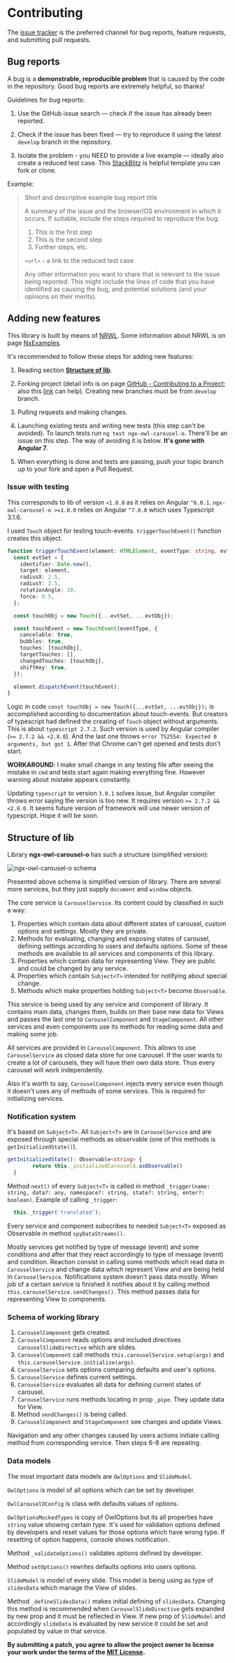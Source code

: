 # Contributing

The [issue tracker](https://github.com/vitalii-andriiovskyi/ngx-owl-carousel-o/issues) is the preferred channel for bug reports, feature requests, and submitting pull requests.

## Bug reports

A bug is a **demonstrable, reproducible problem** that is caused by the code in the repository. Good bug reports are extremely helpful, so thanks!

Guidelines for bug reports:

  1. Use the GitHub issue search — check if the issue has already been reported.

  2. Check if the issue has been fixed — try to reproduce it using the latest `develop` branch in the repository.

  3. Isolate the problem - you NEED to provide a live example — ideally also create a reduced test case. This [StackBlitz](https://stackblitz.com/) is helpful template you can fork or clone.
  
Example:

> Short and descriptive example bug report title
>
> A summary of the issue and the browser/OS environment in which it occurs. If suitable, include the steps required to reproduce the bug.
>
>   1. This is the first step
>   2. This is the second step
>   3. Further steps, etc.
>
> `<url>` - a link to the reduced test case
>
> Any other information you want to share that is relevant to the issue being reported. This might include the lines of code that you have identified as causing the bug, and potential solutions (and your opinions on their merits).

## Adding new features
This library is built by means of [NRWL](https://nrwl.io/nx/guide-getting-started). Some information about NRWL is on page [NxExamples](https://github.com/nrwl/nx-examples/blob/master/README.md).

It's recommended to follow these steps for adding new features:
1. Reading section [**Structure of lib**](#structure-of-lib).

2. Forking project (detail info is on page [GitHub - Contributing to a Project](https://git-scm.com/book/en/v2/GitHub-Contributing-to-a-Project); also this [link](https://github.com/OwlCarousel2/OwlCarousel2/blob/develop/CONTRIBUTING.md#pull-requests) can help). Creating new branches must be from `develop` branch.

3. Pulling requests and making changes.

4. Launching existing tests and writing new tests (this step can't be avoided). To launch tests run `ng test ngx-owl-carousel-o`. There'll be an issue on this step. The way of avoiding it is below. __It's gone with Angular 7__.

5. When everything is done and tests are passing, push your topic branch up to your fork and open a Pull Request.

### Issue with testing 
This corresponds to lib of version `<1.0.0` as it relies on Angular `^6.0.1`. `ngx-owl-carousel-o >=1.0.0` relies on Angular `^7.0.0` which uses Typescript 3.1.6.

I used `Touch` object for testing touch-events. `triggerTouchEvent()` function creates this object. 
```typescript
function triggerTouchEvent(element: HTMLElement, eventType: string, evtObj: any) {
  const evtSet = {
    identifier: Date.now(),
    target: element,
    radiusX: 2.5,
    radiusY: 2.5,
    rotationAngle: 10,
    force: 0.5,
  };

  const touchObj = new Touch({...evtSet, ...evtObj});

  const touchEvent = new TouchEvent(eventType, {
    cancelable: true,
    bubbles: true,
    touches: [touchObj],
    targetTouches: [],
    changedTouches: [touchObj],
    shiftKey: true,
  });

  element.dispatchEvent(touchEvent);
}
```

Logic in code `const touchObj = new Touch({...evtSet, ...evtObj});` is accomplished according to documentation about touch-events. But creators of typescript had defined the creating of `Touch` object without arguments. This is about `typescript 2.7.2`. Such version is used by Angular compiler (`>= 2.7.2 && <2.8.0`). And the last one throws `error TS2554: Expected 0 arguments, but got 1`. 
After that Chrome can't get opened and tests don't start. 

**WORKAROUND**: I make small change in any testing file after seeing the mistake in `cmd` and tests start again making everything fine. However warning about mistake appears constantly.

Updating `typescript` to version `3.0.1` solves issue, but Angular compiler throws error saying the version is too new. It requires version `>= 2.7.2 && <2.8.0`. It seems future version of framework will use newer version of typescript. Hope it will be soon.

## Structure of lib

Library **ngx-owl-carousel-o** has such a structure (simplified version):

![ngx-owl-carousel-o schema](http://coder.cc.ua/img/owl-carousel-o-schema.png "Schema of ngx-owl-carousel-o")

Presented above schema is simplified version of library. There are several more services, but they just supply `document` and `window` objects. 

The core service is `CarouselService`. Its content could by classified in such a way:
1. Properties which contain data about different states of carousel, custom options and settings. Mostly they are private.
2. Methods for evaluating, changing and exposing states of carousel, defining settings according to users and defaults options. Some of these methods are available to all services and components of this library.
3. Properties which contain data for representing View. They are public and could be changed by any service.
4. Properties which contain `Subject<T>` intended for notifying about special change.
5. Methods which make properties holding `Subject<T>` become `Observable`. 

This service is being used by any service and component of library. It contains main data, changes them, builds on their base new data for Views and passes the last one to `CarouselComponent` and `StageComponent`. All other services and even components use its methods for reading some data and making some job.  

All services are provided in `CarouselComponent`. This allows to use  `CarouselService` as closed data store for one carousel. If the user wants to create a lot of carousels, they will have their own data store. Thus every carousel will work independently. 

Also it's worth to say, `CarouselComponent` injects every service even though it doesn't uses any of methods of some services. This is required for initializing services. 

### Notification system
It's based on `Subject<T>`. All `Subject<T>` are in `CarouselService` and are exposed through special methods as observable (one of this methods is `getInitializedState()`).
```typescript
getInitializedState(): Observable<string> {
		return this._initializedCarousel$.asObservable()
  }
```
Method `next()` of every `Subject<T>` is called in method `_trigger(name: string, data?: any, namespace?: string, state?: string, enter?: boolean)`.
Example of calling `_trigger`:
```typescript
  this._trigger('translated');
```

Every service and component subscribes to needed `Subject<T>` exposed as Observable in method `spyDataStreams()`.

Mostly services get notified by type of message (event) and some conditions and after that they react accordingly to type of message (event) and condition. Reaction consist in calling some methods which read data in `CarouselService` and change data which represent View and are being held in `CarouselService`. Notifications system doesn't pass data mostly. 
When job of a certain service is finished it notifies about it by calling method `this.carouselService.sendChanges()`. This method passes data for representing View to components.

### Schema of working library
1. `CarouselComponent` gets created.
2. `CarouselComponent` reads options and included directives `CarouselSlideDirective` which are slides.
3. `CarouselComponent` call methods `this.carouselService.setup(args)` and `this.carouselService.initialize(args)`.
4. `CarouselService` sets options comparing defaults and user's options.
5. `CarouselService` defines current settings.
6. `CarouselService` evaluates all data for defining current states of carousel.
7. `CarouselService` runs methods locating in prop `_pipe`. They update data for View.
8. Method `sendChanges()` is being called.
9. `CarouselComponent` and `StageComponent` see changes and update Views.

Navigation and any other changes caused by users actions initiate calling method from corresponding service. Then steps 6-8 are repeating. 

### Data models
The most important data models are `OwlOptions` and `SlideModel`. 

`OwlOptions` is model of all options which can be set by developer. 

`OwlCarouselOConfig` is class with defaults values of options. 

`OwlOptionsMockedTypes` is copy of OwlOptions but its all properties have `string` value showing certain type. It's used for validation options defined by developers and reset values for those options which have wrong type. If resetting of option happens, console shows notification. 

Method `_validateOptions()` validates options defined by developer.

Method `setOptions()` rewrites defaults options into users options.

`SlideModel` is model of every slide. This model is being using as type of `slidesData` which manage the View of slides.

Method `_defineSlidesData()` makes initial defining of `slidesData`. Changing this method is recommended when `CarouselSlideDirective` gets expanded by new prop and it must be reflected in View. 
If new prop of `SlideModel` and accordingly `slideData` is evaluated by new service it could be set and populated by value in that service.  


**By submitting a patch, you agree to allow the project owner to license your work under the terms of the [MIT License](LICENSE).**